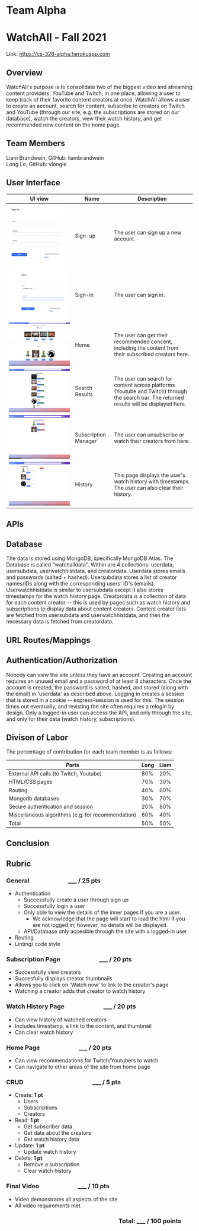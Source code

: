 # Team Alpha
# WatchAll - Fall 2021
Link: https://cs-326-alpha.herokuapp.com
## Overview
WatchAll's purpose is to consolidate two of the biggest video and streaming content providers, YouTube and Twitch, in one place, allowing a user to keep track of their favorite content creators at once. WatchAll allows a user to create an account, search for content, subscribe to creators on Twitch and YouTube (through our site, e.g. the subscriptions are stored on our database), watch the creators, view their watch history, and get recommended new content on the home page.  
  
## Team Members
Liam Brandwein, GitHub: liambrandwein  
Long Le, GitHub: vlongle  
  
## User Interface

| UI view      						| Name		    |  Description|
| ----------- 						| ----------- | ----------- |
| ![](./images/signup.png) 		| Sign-up        |  The user can sign up a new account.      |
| ![](./images/signin.png) 		| Sign-in        |  The user can sign in.      |
| ![](./images/home.png) 			| Home        |  The user can get their recommended concent, including the content from their subscribed creators here.      |
| ![](./images/search.png) 		| Search Results        |  The user can search for content across platforms (Youtube and Twitch) through the search bar. The returned results will be displayed here.      |
| ![](./images/subscribe.png) 		| Subscription Manager        |  The user can unsubscribe or watch their creators from here.      |
| ![](./images/history.png) 		| History        |  This page displays the user's watch history with timestamps. The user can also clear their history.      |







## APIs

## Database
The data is stored using MongoDB, specifically MongoDB Atlas. The Database is called "watchalldata". Within are 4 collections: userdata, usersubdata, userwatchhistdata, and creatordata. Userdata stores emails and passwords (salted + hashed). Usersubdata stores a list of creator names/IDs along with the corresponding users' ID's (emails). Userwatchhistdata is similar to usersubdata except it also stores timestamps for the watch history page. Creatordata is a collection of data for each content creator -- this is used by pages such as watch history and subscriptions to display data about content creators. Content creator lists are fetched from usersubdata and userwatchhistdata, and then the necessary data is fetched from creatordata.

## URL Routes/Mappings

## Authentication/Authorization
Nobody can view the site unless they have an account. Creating an account requires an unused email and a password of at least 8 characters. Once the account is created, the password is salted, hashed, and stored (along with the email) in 'userdata' as described above. Logging in creates a session that is stored in a cookie -- express-session is used for this. The session times out eventually, and revisting the site often requires a relogin by design. Only a logged-in user can access the API, and only through the site, and only for their data (watch history, subscriptions).

## Divison of Labor
The percentage of contribution for each team member is as follows:

| Parts | Long |  Liam |
| ----------- 						| ----------- | ----------- |
External API calls (to Twitch, Youtube)	| 80% | 20% |
HTML/CSS pages  | 70% | 30% |
Routing | 40% | 60% |
Mongodb databases | 30% | 70% |
Secure authentication and session | 20% | 80% |
Miscellaneous algorithms (e.g. for recommendation) | 60% | 40% |
Total | 50% | 50% |

## Conclusion


## Rubric
### General &emsp; &emsp; &emsp; &emsp; &emsp; ___ / 25 pts

- Authentication
  - Successfully create a user through sign up
  - Successfully login a user
  - Only able to view the details of the inner pages if you are a user.
    - We acknowledge that the page will start to load the html if you are not logged in; however, no details will be displayed.
  - API/Database only accesible through the site with a logged-in user  
- Routing
- Linting/ code style

### Subscription Page &emsp; &emsp; &emsp; &emsp; &emsp; ___ / 20 pts
- Successfully view creators
- Succesfully displays creator thumbnails
- Allows you to click on 'Watch now' to link to the creator's page
- Watching a creator adds that creator to watch history

### Watch History Page &emsp; &emsp; &emsp; &emsp; &emsp; ___ / 20 pts
- Can view history of watched creators
- Includes timestamp, a link to the content, and thumbnail
- Can clear watch history

### Home Page &emsp; &emsp; &emsp; &emsp; &emsp; ___ / 20 pts
- Can view recommendations for Twitch/Youtubers to watch
- Can navigate to other areas of the site from home page

### CRUD &emsp; &emsp; &emsp; &emsp; &emsp; &emsp; &emsp; &emsp; &emsp;  ___ / 5 pts									
- Create: **1 pt**
  - Users
  - Subscriptions
  - Creators
- Read: **1 pt**
  - Get subscriber data
  - Get data about the creators
  - Get watch history data
- Update: **1 pt**
  - Update watch history
- Delete: **1 pt**
  - Remove a subscription
  - Clear watch history

### Final Video &emsp; &emsp; &emsp; &emsp; &emsp; ___ / 10 pts

- Video demonstrates all aspects of the site
- All video requirements met  


### &emsp; &emsp; &emsp; &emsp; &emsp; &emsp; &emsp; &emsp; &emsp; &emsp; &emsp; &emsp; &emsp; &emsp; &emsp; Total:  ___ / 100 points